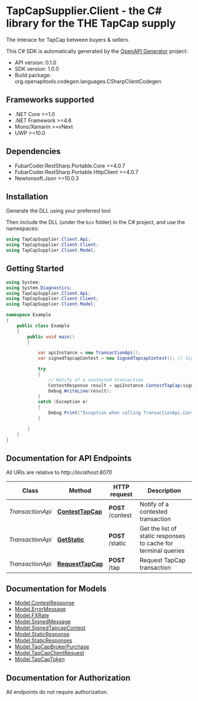 # TapCapSupplier.Client - the C# library for the THE TapCap supply

The interace for TapCap between buyers & sellers.

This C# SDK is automatically generated by the [OpenAPI Generator](https://openapi-generator.tech) project:

- API version: 0.1.0
- SDK version: 1.0.0
- Build package: org.openapitools.codegen.languages.CSharpClientCodegen

<a name="frameworks-supported"></a>
## Frameworks supported
- .NET Core >=1.0
- .NET Framework >=4.6
- Mono/Xamarin >=vNext
- UWP >=10.0

<a name="dependencies"></a>
## Dependencies
- FubarCoder.RestSharp.Portable.Core >=4.0.7
- FubarCoder.RestSharp.Portable.HttpClient >=4.0.7
- Newtonsoft.Json >=10.0.3

<a name="installation"></a>
## Installation
Generate the DLL using your preferred tool

Then include the DLL (under the `bin` folder) in the C# project, and use the namespaces:
```csharp
using TapCapSupplier.Client.Api;
using TapCapSupplier.Client.Client;
using TapCapSupplier.Client.Model;
```
<a name="getting-started"></a>
## Getting Started

```csharp
using System;
using System.Diagnostics;
using TapCapSupplier.Client.Api;
using TapCapSupplier.Client.Client;
using TapCapSupplier.Client.Model;

namespace Example
{
    public class Example
    {
        public void main()
        {

            var apiInstance = new TransactionApi();
            var signedTapcapContest = new SignedTapcapContest(); // SignedTapcapContest | TapCap exchange request

            try
            {
                // Notify of a contested transaction
                ContestResponse result = apiInstance.ContestTapCap(signedTapcapContest);
                Debug.WriteLine(result);
            }
            catch (Exception e)
            {
                Debug.Print("Exception when calling TransactionApi.ContestTapCap: " + e.Message );
            }

        }
    }
}
```

<a name="documentation-for-api-endpoints"></a>
## Documentation for API Endpoints

All URIs are relative to *http://localhost:8070*

Class | Method | HTTP request | Description
------------ | ------------- | ------------- | -------------
*TransactionApi* | [**ContestTapCap**](docs/TransactionApi.md#contesttapcap) | **POST** /contest | Notify of a contested transaction
*TransactionApi* | [**GetStatic**](docs/TransactionApi.md#getstatic) | **POST** /static | Get the list of static responses to cache for terminal queries
*TransactionApi* | [**RequestTapCap**](docs/TransactionApi.md#requesttapcap) | **POST** /tap | Request TapCap transaction


<a name="documentation-for-models"></a>
## Documentation for Models

 - [Model.ContestResponse](docs/ContestResponse.md)
 - [Model.ErrorMessage](docs/ErrorMessage.md)
 - [Model.FXRate](docs/FXRate.md)
 - [Model.SignedMessage](docs/SignedMessage.md)
 - [Model.SignedTapcapContest](docs/SignedTapcapContest.md)
 - [Model.StaticResponse](docs/StaticResponse.md)
 - [Model.StaticResponses](docs/StaticResponses.md)
 - [Model.TapCapBrokerPurchase](docs/TapCapBrokerPurchase.md)
 - [Model.TapCapClientRequest](docs/TapCapClientRequest.md)
 - [Model.TapCapToken](docs/TapCapToken.md)


<a name="documentation-for-authorization"></a>
## Documentation for Authorization

All endpoints do not require authorization.
